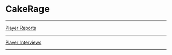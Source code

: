 # CakeRage

***

[Player Reports](https://github.com/ViperRage/CakeRage/blob/master/Player%20Reports.md)

***

[Player Interviews](google.com "")

***
